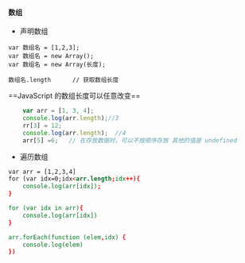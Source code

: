#### 数组

- 声明数组

```
var 数组名 = [1,2,3];
var 数组名 = new Array();
var 数组名 = new Array(长度);

数组名.length      // 获取数组长度
```

==JavaScript 的数组长度可以任意改变==

```javascript
    var arr = [1, 3, 4];
    console.log(arr.length);//3
    rr[3] = 12;
    console.log(arr.length);  //4 
    arr[5] =6;   // 在存放数据时，可以不按顺序存放 其他的值是 undefined
```

- 遍历数组

```html
var arr = [1,2,3,4]
for (var idx=0;idx<arr.length;idx++){
    console.log(arr[idx]);
}

for (var idx in arr){
    console.log(arr[idx])
}

arr.forEach(function (elem,idx) {
    console.log(elem)
})
```